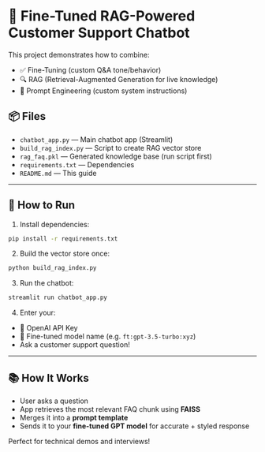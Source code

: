 # 🤖 Fine-Tuned RAG-Powered Customer Support Chatbot

This project demonstrates how to combine:
- ✅ Fine-Tuning (custom Q&A tone/behavior)
- 🔍 RAG (Retrieval-Augmented Generation for live knowledge)
- 🧠 Prompt Engineering (custom system instructions)

## 📦 Files

- `chatbot_app.py` — Main chatbot app (Streamlit)
- `build_rag_index.py` — Script to create RAG vector store
- `rag_faq.pkl` — Generated knowledge base (run script first)
- `requirements.txt` — Dependencies
- `README.md` — This guide

---

## 🚀 How to Run

1. Install dependencies:

```bash
pip install -r requirements.txt
```

2. Build the vector store once:

```bash
python build_rag_index.py
```

3. Run the chatbot:

```bash
streamlit run chatbot_app.py
```

4. Enter your:
- 🔑 OpenAI API Key
- 🤖 Fine-tuned model name (e.g. `ft:gpt-3.5-turbo:xyz`)
- Ask a customer support question!

---

## 📚 How It Works

- User asks a question
- App retrieves the most relevant FAQ chunk using **FAISS**
- Merges it into a **prompt template**
- Sends it to your **fine-tuned GPT model** for accurate + styled response

Perfect for technical demos and interviews!
